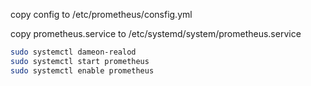 copy config to /etc/prometheus/consfig.yml

copy prometheus.service to /etc/systemd/system/prometheus.service

```bash
sudo systemctl dameon-realod
sudo systemctl start prometheus
sudo systemctl enable prometheus
```
